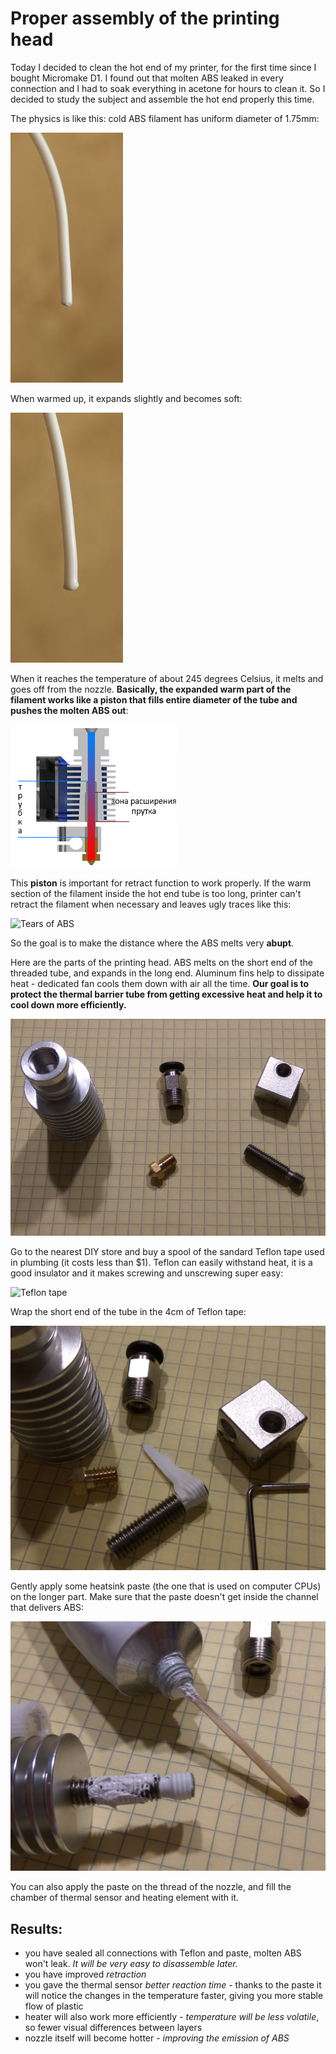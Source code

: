 # Proper assembly of the printing head

Today I decided to clean the hot end of my printer, for the first time since I bought Micromake D1. I found out that molten ABS leaked in every connection and I had to soak everything in acetone for hours to clean it. So I decided to study the subject and assemble the hot end properly this time.

The physics is like this: cold ABS filament has uniform diameter of 1.75mm:

![Cross-section of the hot end](https://raw.githubusercontent.com/Bougakov/Micromake-D1-3D-printer/master/images/printhead_3_prut1.jpg )

When warmed up, it expands slightly and becomes soft:

![Cross-section of the hot end](https://raw.githubusercontent.com/Bougakov/Micromake-D1-3D-printer/master/images/printhead_3_prut2.jpg )

When it reaches the temperature of about 245 degrees Celsius, it melts and goes off from the nozzle. **Basically, the expanded warm part of the filament works like a piston that fills entire diameter of the tube and pushes the molten ABS out**:

![Cross-section of the hot end](https://raw.githubusercontent.com/Bougakov/Micromake-D1-3D-printer/master/images/printhead_4_csection.png)

This **piston** is important for retract function to work properly. If the warm section of the filament inside the hot end tube is too long, printer can't retract the filament when necessary and leaves ugly traces like this:

![Tears of ABS](http://3dtoday.ru/upload/blog/377/41750f2cc979fef852661dcb5a4e1e95.jpeg)

So the goal is to make the distance where the ABS melts very **abupt**.

Here are the parts of the printing head. ABS melts on the short end of the threaded tube, and expands in the long end. Aluminum fins help to dissipate heat - dedicated fan cools them down with air all the time. **Our goal is to protect the thermal barrier tube from getting excessive heat and help it to cool down more efficiently.**

![Components](https://raw.githubusercontent.com/Bougakov/Micromake-D1-3D-printer/master/images/printhead_0_components.jpg)

Go to the nearest DIY store and buy a spool of the sandard Teflon tape used in plumbing (it costs less than $1). Teflon can easily withstand heat, it is a good insulator and it makes screwing and unscrewing super easy:

![Teflon tape](http://s.leroymerlin.ru/upload/catalog/img/7/4/11457225/800x800/11457225_1.jpg?v=3)

Wrap the short end of the tube in the 4cm of Teflon tape:

![Teflon wrap](https://raw.githubusercontent.com/Bougakov/Micromake-D1-3D-printer/master/images/printhead_1_teflon.jpg)

Gently apply some heatsink paste (the one that is used on computer CPUs) on the longer part. Make sure that the paste doesn't get inside the channel that delivers ABS:

![Heatsink paste](https://raw.githubusercontent.com/Bougakov/Micromake-D1-3D-printer/master/images/printhead_2_paste.jpg)

You can also apply the paste on the thread of the nozzle, and fill the chamber of thermal sensor and heating element with it. 

## Results:

* you have sealed all connections with Teflon and paste, molten ABS won't leak. *It will be very easy to disassemble later.*
* you have improved *retraction*
* you gave the thermal sensor *better reaction time* - thanks to the paste it will notice the changes in the temperature faster, giving you more stable flow of plastic
* heater will also work more efficiently - *temperature will be less volatile*, so fewer visual differences between layers
* nozzle itself will become hotter - *improving the emission of ABS*
